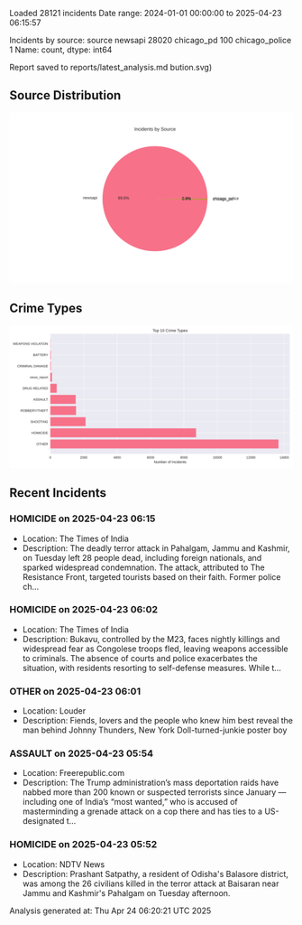 
Loaded 28121 incidents
Date range: 2024-01-01 00:00:00 to 2025-04-23 06:15:57

Incidents by source:
source
newsapi           28020
chicago_pd          100
chicago_police        1
Name: count, dtype: int64

Report saved to reports/latest_analysis.md
bution.svg)

## Source Distribution
![Source Distribution](images/source_distribution.svg)

## Crime Types
![Crime Types](images/crime_types.svg)

## Recent Incidents

### HOMICIDE on 2025-04-23 06:15
- Location: The Times of India
- Description: The deadly terror attack in Pahalgam, Jammu and Kashmir, on Tuesday left 28 people dead, including foreign nationals, and sparked widespread condemnation. The attack, attributed to The Resistance Front, targeted tourists based on their faith. Former police ch…


### HOMICIDE on 2025-04-23 06:02
- Location: The Times of India
- Description: Bukavu, controlled by the M23, faces nightly killings and widespread fear as Congolese troops fled, leaving weapons accessible to criminals. The absence of courts and police exacerbates the situation, with residents resorting to self-defense measures. While t…


### OTHER on 2025-04-23 06:01
- Location: Louder
- Description: Fiends, lovers and the people who knew him best reveal the man behind Johnny Thunders, New York Doll-turned-junkie poster boy


### ASSAULT on 2025-04-23 05:54
- Location: Freerepublic.com
- Description: The Trump administration’s mass deportation raids have nabbed more than 200 known or suspected terrorists since January — including one of India’s “most wanted,” who is accused of masterminding a grenade attack on a cop there and has ties to a US-designated t…


### HOMICIDE on 2025-04-23 05:52
- Location: NDTV News
- Description: Prashant Satpathy, a resident of Odisha&#039;s Balasore district, was among the 26 civilians killed in the terror attack at Baisaran near Jammu and Kashmir&#039;s Pahalgam on Tuesday afternoon.

Analysis generated at: Thu Apr 24 06:20:21 UTC 2025
